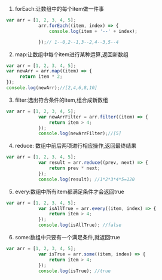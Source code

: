 1. forEach:让数组中的每个item做一件事

```javascript
var arr = [1, 2, 3, 4, 5];
            arr.forEach((item, index) => {
                console.log(item + '--' + index);

            });// 1--0,2--1,3--2,4--3,5--4
```

2. map:让数组中每个item进行某种运算,返回新数组

```javascript
var arr = [1, 2, 3, 4, 5];
var newArr = arr.map((item) => {
     return item * 2;
});
console.log(newArr);//[2,4,6,8,10]
```

3. filter:选出符合条件的item,组合成新数组

```javascript
var arr = [1, 2, 3, 4, 5];
            var newArrFilter = arr.filter((item) => {
                return item > 4;
            });
            console.log(newArrFilter);//[5]
```

4. reduce: 数组中前后两项进行相应操作,返回最终结果

```javascript
var arr = [1, 2, 3, 4, 5];
            var result = arr.reduce((prev, next) => {
                return prev * next;
            });
            console.log(result); //1*2*3*4*5=120
```

5. every:数组中所有item都满足条件才会返回true

```javascript
var arr = [1, 2, 3, 4, 5];
            var isAllTrue = arr.every((item, index) => {
                return item > 4;
            });
            console.log(isAllTrue); //false
```

6. some:数组中只要有一个满足条件,就返回true

```javascript
var arr = [1, 2, 3, 4, 5];
            var isTrue = arr.some((item, index) => {
                return item > 4;
            });
            console.log(isTrue); //true
```

